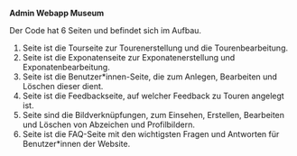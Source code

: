 **Admin Webapp Museum**


Der Code hat 6 Seiten und befindet sich im Aufbau.

1. Seite ist die Tourseite zur Tourenerstellung und die Tourenbearbeitung.
2. Seite ist die Exponatenseite zur  Exponatenerstellung und Exponatenbearbeitung.
3. Seite ist die Benutzer*innen-Seite, die zum Anlegen, Bearbeiten und Löschen dieser dient.
4. Seite ist die Feedbackseite, auf welcher Feedback zu Touren angelegt ist.
5. Seite sind die Bildverknüpfungen, zum Einsehen, Erstellen, Bearbeiten und Löschen von Abzeichen und Profilbildern.
6. Seite ist die FAQ-Seite mit den wichtigsten Fragen und Antworten für Benutzer*innen der Website.  
